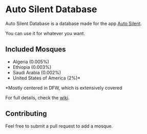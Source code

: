 # Auto Silent Database
Auto Silent Database is a database made for the app [Auto Silent](https://github.com/auto-silent/app).

You can use it for whatever you want.

## Included Mosques
- Algeria (0.005%)
- Ethiopia (0.003%)
- Saudi Arabia (0.002%)
- United States of America (2%)*

*Mostly centered in DFW, which is extensively covered

For full details, check the [wiki](https://github.com/auto-silent/database/wiki).

## Contributing
Feel free to submit a pull request to add a mosque.
